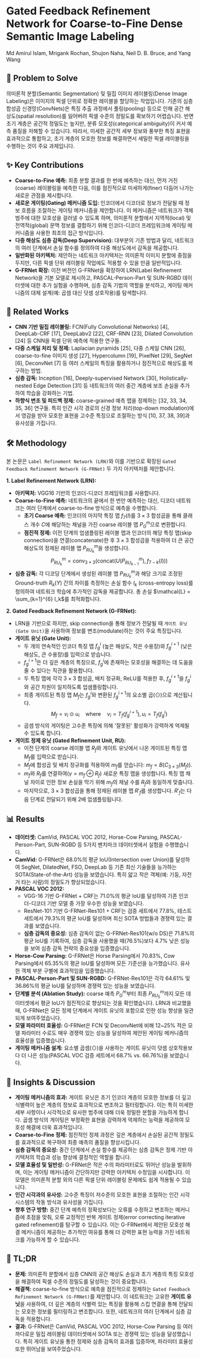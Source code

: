 # Gated Feedback Refinement Network for Coarse-to-Fine Dense Semantic Image Labeling
Md Amirul Islam, Mrigank Rochan, Shujon Naha, Neil D. B. Bruce, and Yang Wang

## 🧩 Problem to Solve
의미론적 분할(Semantic Segmentation) 및 밀집 이미지 레이블링(Dense Image Labeling)은 이미지의 픽셀 단위로 정확한 레이블을 할당하는 작업입니다. 기존의 심층 합성곱 신경망(ConvNets)은 특징 추출 과정에서 풀링(pooling) 등으로 인해 공간 해상도(spatial resolution)를 잃어버려 픽셀 수준의 정밀도를 확보하기 어렵습니다. 반면 초기 계층은 공간적 정밀도는 높지만, 분류 모호성(categorical ambiguity)이 커서 예측 품질을 저해할 수 있습니다. 따라서, 미세한 공간적 세부 정보와 풍부한 특징 표현을 효과적으로 통합하고, 초기 계층의 모호한 정보를 해결하면서 세밀한 픽셀 레이블링을 수행하는 것이 주요 과제입니다.

## ✨ Key Contributions
*   **Coarse-to-Fine 예측:** 최종 분할 결과를 한 번에 예측하는 대신, 먼저 거친(coarse) 레이블링을 예측한 다음, 이를 점진적으로 미세하게(finer) 다듬어 나가는 새로운 관점을 제시합니다.
*   **새로운 게이팅(Gating) 메커니즘 도입:** 인코더에서 디코더로 정보가 전달될 때 정보 흐름을 조절하는 게이팅 메커니즘을 제안합니다. 이 메커니즘은 네트워크가 객체 범주에 대한 모호성을 걸러낼 수 있도록 하며, 의미론적 분할에서 지역적(local) 및 전역적(global) 문맥 정보를 결합하기 위해 인코더-디코더 프레임워크에 게이팅 메커니즘을 사용한 최초의 접근 방식입니다.
*   **다중 해상도 심층 감독(Deep Supervision):** 대부분의 기존 방법과 달리, 네트워크의 여러 단계에서 손실 함수를 정의하여 다중 해상도에서 감독을 제공합니다.
*   **일반화된 아키텍처:** 제안하는 네트워크 아키텍처는 의미론적 이미지 분할에 중점을 두지만, 다른 픽셀 단위 레이블링 작업에도 적용할 수 있을 만큼 일반적입니다.
*   **G-FRNet 확장:** 이전 버전인 G-FRNet을 확장하여 LRN(Label Refinement Network)을 기본 모델로 제시하고, PASCAL-Person-Part 및 SUN-RGBD 데이터셋에 대한 추가 실험을 수행하며, 심층 감독 기법의 역할을 분석하고, 게이팅 메커니즘의 대체 설계(예: 곱셈 대신 덧셈 상호작용)를 탐색합니다.

## 📎 Related Works
*   **CNN 기반 밀집 레이블링:** FCN(Fully Convolutional Networks) [4], DeepLab-CRF [17], DeepLabv2 [22], CRF-RNN [23], Dilated Convolution [24] 등 CNN을 픽셀 단위 예측에 적용한 연구들.
*   **다중 스케일 처리 및 정제:** Laplacian pyramids [25], 다중 스케일 CNN [26], coarse-to-fine 이미지 생성 [27], Hypercolumn [19], PixelNet [29], SegNet [6], DeconvNet [7] 등 여러 스케일의 특징을 활용하거나 점진적으로 해상도를 복구하는 방법.
*   **심층 감독:** Inception [16], Deeply-supervised Network [30], Holistically-nested Edge Detection [31] 등 네트워크의 여러 중간 계층에 보조 손실을 추가하여 학습을 강화하는 기법.
*   **하향식 변조 및 피드백 정제:** coarse-grained 예측 맵을 정제하는 [32, 33, 34, 35, 36] 연구들. 특히 인간 시각 경로의 신경 정보 처리(top-down modulation)에서 영감을 받아 모호한 표현을 고수준 특징으로 조절하는 방식 [10, 37, 38, 39]과 유사성을 가집니다.

## 🛠️ Methodology
본 논문은 `Label Refinement Network (LRN)`와 이를 기반으로 확장된 `Gated Feedback Refinement Network (G-FRNet)` 두 가지 아키텍처를 제안합니다.

**1. Label Refinement Network (LRN):**
*   **아키텍처:** VGG16 기반의 인코더-디코더 프레임워크를 사용합니다.
*   **Coarse-to-Fine 예측:** 네트워크의 끝에서 한 번만 예측하는 대신, 디코더 네트워크는 여러 단계에서 coarse-to-fine 방식으로 예측을 수행합니다.
    *   **초기 Coarse 예측:** 인코더의 마지막 특징 맵 $f_7(I)$를 $3 \times 3$ 합성곱을 통해 클래스 개수 $C$에 해당하는 채널을 가진 coarse 레이블 맵 $P_{G}^{m}$으로 변환합니다.
    *   **점진적 정제:** 이전 단계의 업샘플링된 레이블 맵과 인코더의 해당 특징 맵(skip connection)을 연결(concatenate)한 후 $3 \times 3$ 합성곱을 적용하여 더 큰 공간 해상도의 정제된 레이블 맵 $P_{RU_k}^{m}$을 생성합니다.
        $$P_{RU_k}^{m} = \text{conv}_{3 \times 3}(\text{concat}(U(P_{RU_{k-1}}^{m}), f_{7-k}(I)))$$
*   **심층 감독:** 각 디코딩 단계에서 생성된 레이블 맵 $P_{RU_k}^{m}$과 해당 크기로 조정된 Ground-truth $R_k(Y)$ 간의 차이를 측정하는 손실 함수 $l_k$ (cross-entropy loss)를 정의하여 네트워크 학습에 추가적인 감독을 제공합니다. 총 손실 $\mathcal{L} = \sum_{k=1}^{6} l_k$를 최적화합니다.

**2. Gated Feedback Refinement Network (G-FRNet):**
*   LRN을 기반으로 하지만, skip connection을 통해 정보가 전달될 때 `게이트 유닛(Gate Unit)`을 사용하여 정보를 변조(modulate)하는 것이 주요 특징입니다.
*   **게이트 유닛 (Gate Unit):**
    *   두 개의 연속적인 인코더 특징 맵 $f_g^i$ (높은 해상도, 작은 수용장)와 $f_g^{i+1}$ (낮은 해상도, 큰 수용장)를 입력으로 받습니다.
    *   $f_g^{i+1}$은 더 깊은 계층의 특징으로, $f_g^i$에 존재하는 모호성을 해결하는 데 도움을 줄 수 있다는 직관을 활용합니다.
    *   두 특징 맵에 각각 $3 \times 3$ 합성곱, 배치 정규화, ReLU를 적용한 후, $f_g^{i+1}$을 $f_g^i$와 공간 차원이 일치하도록 업샘플링합니다.
    *   최종 게이트된 특징 맵 $M_f$는 $f_g^i$와 변환된 $f_g^{i+1}$의 요소별 곱($\odot$)으로 계산됩니다.
        $$M_f = v_i \odot u_i \quad \text{where} \quad v_i = T_f(f_g^{i+1}), u_i = T_f(f_g^i)$$
    *   곱셈 방식의 게이팅은 고수준 특징에 의해 '잘못된' 활성화가 강력하게 억제될 수 있도록 합니다.
*   **게이트 정제 유닛 (Gated Refinement Unit, RU):**
    *   이전 단계의 coarse 레이블 맵 $R_f$와 게이트 유닛에서 나온 게이트된 특징 맵 $M_f$를 입력으로 받습니다.
    *   $M_f$에 합성곱 및 배치 정규화를 적용하여 $m_f$를 얻습니다: $m_f = B(C_{3 \times 3}(M_f))$.
    *   $m_f$와 $R_f$를 연결하여($\gamma = m_f \oplus R_f$) 새로운 특징 맵을 생성합니다. 특징 맵 채널 차이로 인한 정보 손실을 막기 위해 $m_f$의 채널 수를 $R_f$와 동일하게 맞춥니다.
    *   마지막으로, $3 \times 3$ 합성곱을 통해 정제된 레이블 맵 $R'_f$를 생성합니다. $R'_f$는 다음 단계로 전달되기 위해 2배 업샘플링됩니다.

## 📊 Results
*   **데이터셋:** CamVid, PASCAL VOC 2012, Horse-Cow Parsing, PASCAL-Person-Part, SUN-RGBD 등 5가지 벤치마크 데이터셋에서 실험을 수행했습니다.
*   **CamVid:** G-FRNet은 68.0%의 평균 IoU(Intersection over Union)를 달성하여 SegNet, DilatedNet, FSO, DeepLab 등 기존 최신 기술들을 능가하는 SOTA(State-of-the-Art) 성능을 보였습니다. 특히 얇고 작은 객체(예: 기둥, 자전거 타는 사람)의 정밀도가 향상되었습니다.
*   **PASCAL VOC 2012:**
    *   VGG-16 기반 G-FRNet + CRF는 71.0%의 평균 IoU를 달성하여 기존 인코더-디코더 기반 모델 중 가장 우수한 성능을 보였습니다.
    *   ResNet-101 기반 G-FRNet-Res101 + CRF는 검증 세트에서 77.8%, 테스트 세트에서 79.3%의 평균 IoU를 달성하며 최신 SOTA 방법들과 경쟁력 있는 결과를 보였습니다.
    *   **심층 감독의 중요성:** 심층 감독이 없는 G-FRNet-Res101(w/o DS)은 71.8%의 평균 IoU를 기록하여, 심층 감독을 사용했을 때(76.5%)보다 4.7% 낮은 성능을 보여 심층 감독 전략의 중요성을 입증했습니다.
*   **Horse-Cow Parsing:** G-FRNet은 Horse Parsing에서 70.83%, Cow Parsing에서 65.35%의 평균 IoU를 달성하며 모든 기준선을 능가했습니다. 유사한 객체 부분 구별에 효과적임을 입증했습니다.
*   **PASCAL-Person-Part 및 SUN-RGBD:** G-FRNet-Res101은 각각 64.61% 및 36.86%의 평균 IoU를 달성하며 경쟁력 있는 성능을 보였습니다.
*   **단계별 분석 (Ablation Study):** coarse 예측 $P_{G}^{m}$부터 최종 $P_{RU_5}^{m}$까지 모든 데이터셋에서 평균 IoU가 점진적으로 향상되는 것을 확인했습니다. LRN과 비교했을 때, G-FRNet은 모든 정제 단계에서 게이트 유닛의 포함으로 인한 성능 향상을 일관되게 보여주었습니다.
*   **모델 파라미터 효율성:** G-FRNet은 FCN 및 DeconvNet에 비해 12~25% 적은 모델 파라미터 수로도 매우 경쟁력 있는 성능을 달성하여 제안된 게이팅 메커니즘의 효율성을 입증했습니다.
*   **게이팅 메커니즘 설계:** 요소별 곱셈($\odot$)을 사용하는 게이트 유닛이 덧셈 상호작용보다 더 나은 성능(PASCAL VOC 검증 세트에서 68.7% vs. 66.76%)을 보였습니다.

## 🧠 Insights & Discussion
*   **게이팅 메커니즘의 효과:** 게이트 유닛은 초기 인코더 계층의 모호한 정보를 더 깊고 식별력이 높은 계층의 정보로 효과적으로 변조하고 필터링합니다. 이는 특히 미세한 세부 사항이나 시각적으로 유사한 범주에 대해 더욱 정밀한 분할을 가능하게 합니다. 곱셈 방식의 게이팅은 부정확한 표현을 강력하게 억제하는 능력을 제공하여 모호성 해결에 더욱 효과적입니다.
*   **Coarse-to-Fine 정제:** 점진적인 정제 과정은 깊은 계층에서 손실된 공간적 정밀도를 효과적으로 복구하여 최종 예측의 품질을 향상시킵니다.
*   **심층 감독의 중요성:** 중간 단계에서 손실 함수를 제공하는 심층 감독은 정제 기반 아키텍처의 학습과 성능 향상에 결정적인 역할을 합니다.
*   **모델 효율성 및 일반성:** G-FRNet은 적은 수의 파라미터로도 뛰어난 성능을 발휘하며, 이는 게이팅 메커니즘이 간단하지만 강력한 아키텍처 수정임을 시사합니다. 이 모델은 의미론적 분할 외의 다른 픽셀 단위 레이블링 문제에도 쉽게 적용될 수 있습니다.
*   **인간 시각과의 유사성:** 고수준 특징이 저수준의 모호한 표현을 조절하는 인간 시각 시스템의 작동 방식과 유사성을 가집니다.
*   **향후 연구 방향:** 중간 단계 예측의 정확성보다는 오류를 수정하고 변조하는 메커니즘에 초점을 맞춰, 오류 교정적인 반복 게이트 정제(error correcting iterative gated refinement)를 탐구할 수 있습니다. 이는 G-FRNet에서 제안된 모호성 해결 메커니즘이 제공하는 추가적인 여유를 통해 더 강력한 표현 능력을 가진 네트워크를 가능하게 할 수 있습니다.

## 📌 TL;DR
*   **문제:** 의미론적 분할에서 심층 CNN의 공간 해상도 손실과 초기 계층의 특징 모호성을 해결하여 픽셀 수준의 정밀도를 달성하는 것이 중요합니다.
*   **해결책:** coarse-to-fine 방식으로 예측을 점진적으로 정제하는 `Gated Feedback Refinement Network (G-FRNet)`를 제안합니다. 이 네트워크는 고유한 **게이트 유닛**을 사용하여, 더 깊은 계층의 식별력 있는 특징을 활용해 스킵 연결을 통해 전달되는 모호한 정보를 필터링하고 변조합니다. 또한, 네트워크의 여러 단계에서 심층 감독을 적용합니다.
*   **결과:** G-FRNet은 CamVid, PASCAL VOC 2012, Horse-Cow Parsing 등 여러 까다로운 밀집 레이블링 데이터셋에서 SOTA 또는 경쟁력 있는 성능을 달성했습니다. 특히 게이트 유닛을 통한 정제와 심층 감독의 효과를 입증하며, 파라미터 효율성 또한 뛰어남을 보여주었습니다.